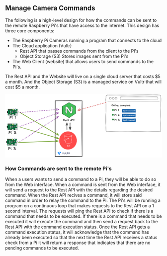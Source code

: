 ## Manage Camera Commands

The following is a high-level design for how the commands can be sent to the remote Raspberry Pi's that have access to the internet.
This design has three core components:
* The Raspberry Pi Cameras running a program that connects to the cloud
* The Cloud application (Vultr)
  * Rest API that passes commands from the client to the Pi's
  * Object Storage (S3) Stores images sent from the Pi's
* The Web Client (website) that allows users to send commands to the Pi's.

The Rest API and the Website will live on a single cloud server that costs $5 a month. And the Object Storage (S3) is a managed service on Vultr that will cost $5 a month.

![](https://github.com/CloudSAMM/Pi_Image_Managers/blob/main/command_center.png "")

### How Commands are sent to the remote Pi's
When a users wants to send a command to a Pi, they will be able to do so from the Web interface. When a command is sent from the Web interface, it will send a request to the Rest API with the details regarding the desired command. When the Rest API recives a command, it will store said command in order to relay the command to the Pi. The Pi's will be running a program on a continuous loop that makes requests to the Rest API on a 1 second interval. The requests will ping the Rest API to check if there is a command that needs to be executed. If there is a command that needs to be executed it will execute the command and then send a request back to the Rest API with the command execution status. Once the Rest API gets a command execution status, it will acknowledge that the command has already been executed so that the next time the Rest API receives a status check from a Pi it will return a response that indicates that there are no pending commands to be executed.

